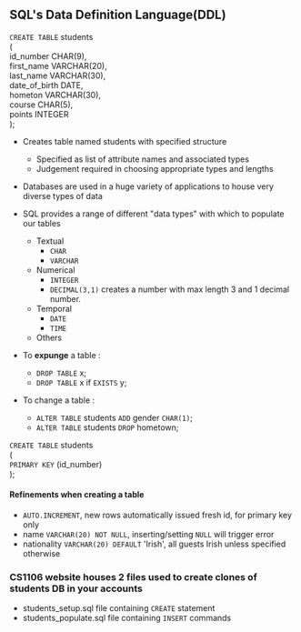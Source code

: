 ## SQL's Data Definition Language(DDL)

`CREATE TABLE` students<br>
(<br>
    id_number CHAR(9),<br>
    first_name VARCHAR(20),<br>
    last_name VARCHAR(30),<br>
    date_of_birth DATE,<br>
    hometon VARCHAR(30),<br>
    course CHAR(5),<br>
    points INTEGER<br>
);
- Creates table named students with specified structure
    - Specified as list of attribute names and associated types
    - Judgement required in choosing appropriate types and lengths
- Databases are used in a huge variety of applications to house very diverse types of data
- SQL provides a range of different "data types" with which to populate our tables
    - Textual
        - `CHAR`
        - `VARCHAR`
    - Numerical     
        - `INTEGER`
        - `DECIMAL(3,1)` creates a number with max    length 3 and 1 decimal number.
    - Temporal
        - `DATE`
        - `TIME`
    - Others

- To **expunge** a table :
    - `DROP TABLE` x;<br>
    - `DROP TABLE` x if `EXISTS` y;
- To change a table :
    - `ALTER TABLE` students `ADD` gender `CHAR(1)`;
    - `ALTER TABLE` students `DROP` hometown;

`CREATE TABLE` students<br>
(<br>
    `PRIMARY KEY` (id_number)<br>
);

#### Refinements when creating a table
- `AUTO.INCREMENT`, new rows automatically issued fresh id, for primary key only
- name `VARCHAR(20) NOT NULL`, inserting/setting `NULL` will trigger error
- nationality `VARCHAR(20) DEFAULT` 'Irish', all guests Irish unless specified otherwise

### CS1106 website houses 2 files used to create clones of students DB in your accounts
- students_setup.sql file containing `CREATE` statement
- students_populate.sql file containing `INSERT` commands

